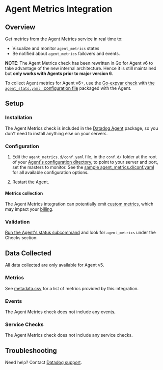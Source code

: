 # Agent Metrics Integration

## Overview

Get metrics from the Agent Metrics service in real time to:

* Visualize and monitor `agent_metrics` states
* Be notified about `agent_metrics` failovers and events.

**NOTE**: The Agent Metrics check has been rewritten in Go for Agent v6 to take advantage of the new internal architecture. Hence it is still maintained but **only works with Agents prior to major version 6**.

To collect Agent metrics for Agent v6+, use the [Go-expvar check][1] with [the `agent_stats.yaml ` configuration file][2] packaged with the Agent.

## Setup
### Installation

The Agent Metrics check is included in the [Datadog Agent][3] package, so you don't need to install anything else on your servers.

### Configuration

1. Edit the `agent_metrics.d/conf.yaml` file, in the `conf.d/` folder at the root of your [Agent's configuration directory][4], to point to your server and port, set the masters to monitor. See the [sample agent_metrics.d/conf.yaml][5] for all available configuration options.

2. [Restart the Agent][6].

#### Metrics collection
The Agent Metrics integration can potentially emit [custom metrics][7], which may impact your [billing][8].

### Validation

[Run the Agent's status subcommand][9] and look for `agent_metrics` under the Checks section.

## Data Collected

All data collected are only available for Agent v5.

### Metrics

See [metadata.csv][10] for a list of metrics provided by this integration.

### Events
The Agent Metrics check does not include any events.

### Service Checks
The Agent Metrics check does not include any service checks.

## Troubleshooting
Need help? Contact [Datadog support][11].

 [1]: https://docs.datadoghq.com/integrations/go_expvar
[2]: https://github.com/DataDog/datadog-agent/blob/master/cmd/agent/dist/conf.d/go_expvar.d/agent_stats.yaml.example
[3]: https://app.datadoghq.com/account/settings#agent
[4]: https://docs.datadoghq.com/agent/guide/agent-configuration-files/?tab=agentv6#agent-configuration-directory
[5]: https://github.com/DataDog/integrations-core/blob/master/agent_metrics/datadog_checks/agent_metrics/data/conf.yaml.default
[6]: https://docs.datadoghq.com/agent/guide/agent-commands/?tab=agentv6#start-stop-and-restart-the-agent
[7]: https://docs.datadoghq.com/developers/metrics/custom_metrics
[8]: https://docs.datadoghq.com/account_management/billing/custom_metrics
[9]: https://docs.datadoghq.com/agent/guide/agent-commands/?tab=agentv6#agent-status-and-information
[10]: https://github.com/DataDog/integrations-core/blob/master/agent_metrics/metadata.csv
[11]: https://docs.datadoghq.com/help
